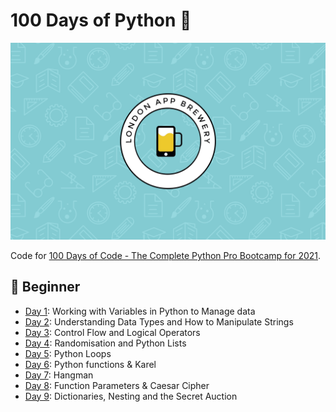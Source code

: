 # 100 Days of Python 🐍

![wallpaper](wallpaper.png)

Code for [100 Days of Code - The Complete Python Pro Bootcamp for 2021](https://www.udemy.com/course/100-days-of-code).

## 🔰 Beginner

- [Day 1](day001-014/day001): Working with Variables in Python to Manage data
- [Day 2](day001-014/day002): Understanding Data Types and How to Manipulate Strings
- [Day 3](day001-014/day003): Control Flow and Logical Operators
- [Day 4](day001-014/day004): Randomisation and Python Lists
- [Day 5](day001-014/day005): Python Loops
- [Day 6](day001-014/day006): Python functions & Karel
- [Day 7](day001-014/day007): Hangman
- [Day 8](day001-014/day008): Function Parameters & Caesar Cipher
- [Day 9](day001-014/day009): Dictionaries, Nesting and the Secret Auction